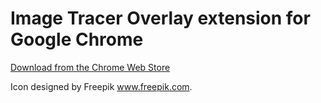 # Image Tracer Overlay extension for Google Chrome

[Download from the Chrome Web Store](https://chrome.google.com/webstore/detail/image-tracer-overlay/ipihodppfeldhnbnpildmhkgkjkchloh)

Icon designed by Freepik www.freepik.com.
